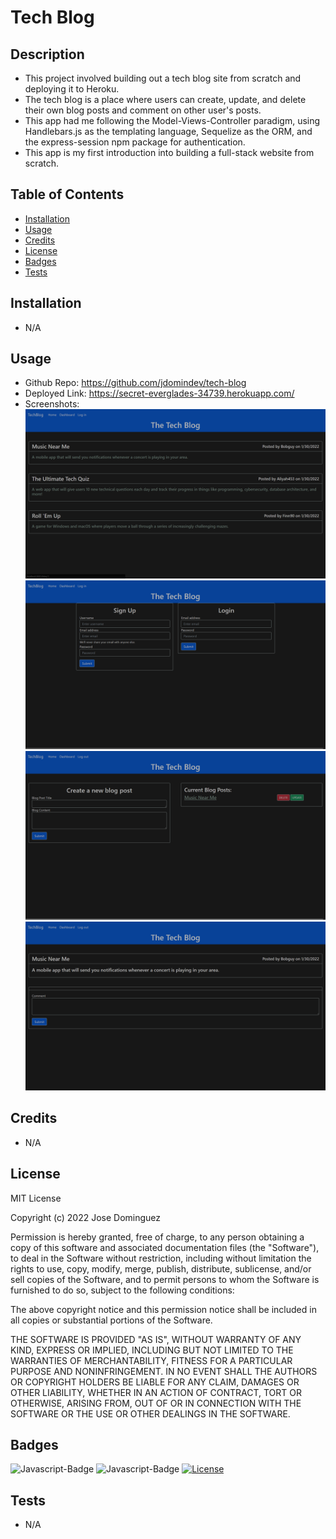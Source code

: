 # Tech Blog
## Description
- This project involved building out a tech blog site from scratch and deploying it to Heroku.
- The tech blog is a place where users can create, update, and delete their own blog posts and comment on other user's posts.
- This app had me following the Model-Views-Controller paradigm, using Handlebars.js as the templating language, Sequelize as the ORM, and the express-session npm package for authentication.
- This app is my first introduction into building a full-stack website from scratch.
## Table of Contents
- [Installation](#installation)
- [Usage](#usage)
- [Credits](#credits)
- [License](#license)
- [Badges](#badges)
- [Tests](#tests)
## Installation
- N/A
## Usage
- Github Repo: https://github.com/jdomindev/tech-blog
- Deployed Link: https://secret-everglades-34739.herokuapp.com/
- Screenshots:
    ![Home](./images/tech-blog-home.png)
    ![Login](./images/tech-blog-login.png)
    ![Dashboard](./images/tech-blog-dashboard.png)
    ![Post](./images/tech-blog-post.png)
## Credits
- N/A
## License
MIT License

Copyright (c) 2022 Jose Dominguez

Permission is hereby granted, free of charge, to any person obtaining a copy of this software and associated documentation files (the "Software"), to deal in the Software without restriction, including without limitation the rights to use, copy, modify, merge, publish, distribute, sublicense, and/or sell copies of the Software, and to permit persons to whom the Software is furnished to do so, subject to the following conditions:

The above copyright notice and this permission notice shall be included in all copies or substantial portions of the Software.

THE SOFTWARE IS PROVIDED "AS IS", WITHOUT WARRANTY OF ANY KIND, EXPRESS OR IMPLIED, INCLUDING BUT NOT LIMITED TO THE WARRANTIES OF MERCHANTABILITY, FITNESS FOR A PARTICULAR PURPOSE AND NONINFRINGEMENT. IN NO EVENT SHALL THE AUTHORS OR COPYRIGHT HOLDERS BE LIABLE FOR ANY CLAIM, DAMAGES OR OTHER LIABILITY, WHETHER IN AN ACTION OF CONTRACT, TORT OR OTHERWISE, ARISING FROM, OUT OF OR IN CONNECTION WITH THE SOFTWARE OR THE USE OR OTHER DEALINGS IN THE SOFTWARE.
## Badges
![Javascript-Badge](https://img.shields.io/badge/Code-Javascript-yellow)
![Javascript-Badge](https://img.shields.io/badge/Code-Node.js-green)
[![License](https://img.shields.io/badge/License-MIT-lightgrey.svg)](https://opensource.org/licenses/MIT)
## Tests
- N/A